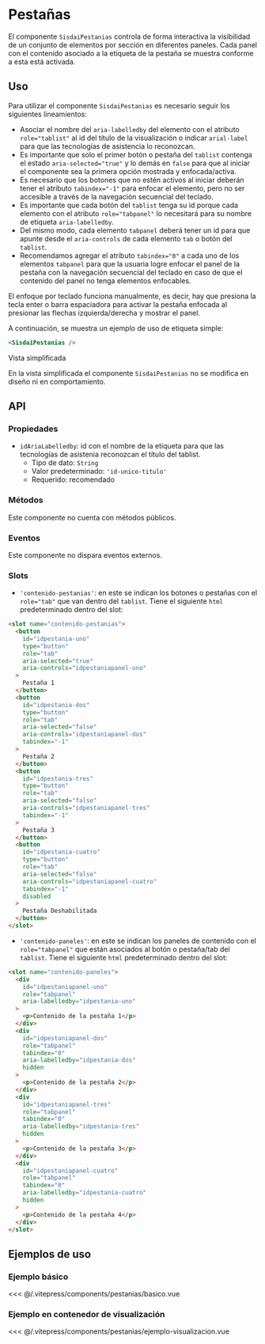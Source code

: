 <script setup>
import EjemploBasico from "../../.vitepress/components/pestanias/basico.vue";
import EjemploVis from "../../.vitepress/components/pestanias/ejemplo-visualizacion.vue";
</script>

# Pestañas

El componente `SisdaiPestanias` controla de forma interactiva la visibilidad de un
conjunto de elementos por sección en diferentes paneles. Cada panel con
el contenido asociado a la etiqueta de la pestaña se muestra conforme a
esta está activada.

<section id="uso">

## Uso

Para utilizar el componente `SisdaiPestanias` es
necesario seguir los siguientes lineamientos:

<ul>
  <li>
    Asociar el nombre del <code>aria-labelledby</code> del elemento con el
    atributo <code>role="tablist"</code> al id del título de la
    visualización o indicar <code>arial-label</code> para que las
    tecnologías de asistencia lo reconozcan.
  </li>
  <li>
    Es importante que solo el primer botón o pestaña del
    <code>tablist</code> contenga el estado
    <code>aria-selected="true"</code> y lo demás en
    <code>false</code> para que al iniciar el componente sea la primera
    opción mostrada y enfocada/activa.
  </li>
  <li>
    Es necesario que los botones que no estén activos al iniciar deberán
    tener el atributo <code>tabindex="-1"</code> para enfocar el elemento,
    pero no ser accesible a través de la navegación secuencial del
    teclado.
  </li>
  <li>
    Es importante que cada botón del <code>tablist</code> tenga su id
    porque cada elemento con el atributo <code>role="tabpanel"</code> lo
    necesitará para su nombre de etiqueta <code>aria-labelledby</code>.
  </li>
  <li>
    Del mismo modo, cada elemento <code>tabpanel</code> deberá tener un id
    para que apunte desde el <code>aria-controls</code> de cada elemento
    <code>tab</code> o botón del <code>tablist</code>.
  </li>
  <li>
    Recomendamos agregar el atributo <code>tabindex="0"</code> a cada uno
    de los elementos <code>tabpanel</code> para que la usuaria logre
    enfocar el panel de la pestaña con la navegación secuencial del
    teclado en caso de que el contenido del panel no tenga elementos
    enfocables.
  </li>
</ul>
<p>
  El enfoque por teclado funciona manualmente, es decir, hay que presiona
  la tecla enter o barra espaciadora para activar la pestaña enfocada al
  presionar las flechas izquierda/derecha y mostrar el panel.
</p>

A continuación, se muestra un ejemplo de uso de etiqueta simple:

```html
<SisdaiPestanias />
```

Vista simplificada

En la vista simplificada el componente `SisdaiPestanias` no se modifica en diseño ni en comportamiento.

</section>

<section id="api">

## API

### Propiedades

- `idAriaLabelledby`: id con el nombre de la etiqueta para que las tecnologías de asistenia reconozcan el título del tablist.
  - Tipo de dato: `String`
  - Valor predeterminado: `'id-unico-titulo'`
  - Requerido: recomendado

### Métodos

Este componente no cuenta con métodos públicos.

### Eventos

Este componente no dispara eventos externos.

### Slots

- `'contenido-pestanias'`: en este se indican los botones o pestañas con el `role="tab"` que van dentro del `tablist`. Tiene el siguiente `html` predeterminado dentro del slot:

```html
<slot name="contenido-pestanias">
  <button
    id="idpestania-uno"
    type="button"
    role="tab"
    aria-selected="true"
    aria-controls="idpestaniapanel-uno"
  >
    Pestaña 1
  </button>
  <button
    id="idpestania-dos"
    type="button"
    role="tab"
    aria-selected="false"
    aria-controls="idpestaniapanel-dos"
    tabindex="-1"
  >
    Pestaña 2
  </button>
  <button
    id="idpestania-tres"
    type="button"
    role="tab"
    aria-selected="false"
    aria-controls="idpestaniapanel-tres"
    tabindex="-1"
  >
    Pestaña 3
  </button>
  <button
    id="idpestania-cuatro"
    type="button"
    role="tab"
    aria-selected="false"
    aria-controls="idpestaniapanel-cuatro"
    tabindex="-1"
    disabled
  >
    Pestaña Deshabilitada
  </button>
</slot>
```

- `'contenido-paneles'`: en este se indican los paneles de contenido con el `role="tabpanel"` que están asociados al botón o pestaña/tab del `tablist`. Tiene el siguiente `html` predeterminado dentro del slot:

```html
<slot name="contenido-paneles">
  <div
    id="idpestaniapanel-uno"
    role="tabpanel"
    aria-labelledby="idpestania-uno"
  >
    <p>Contenido de la pestaña 1</p>
  </div>
  <div
    id="idpestaniapanel-dos"
    role="tabpanel"
    tabindex="0"
    aria-labelledby="idpestania-dos"
    hidden
  >
    <p>Contenido de la pestaña 2</p>
  </div>
  <div
    id="idpestaniapanel-tres"
    role="tabpanel"
    tabindex="0"
    aria-labelledby="idpestania-tres"
    hidden
  >
    <p>Contenido de la pestaña 3</p>
  </div>
  <div
    id="idpestaniapanel-cuatro"
    role="tabpanel"
    tabindex="0"
    aria-labelledby="idpestania-cuatro"
    hidden
  >
    <p>Contenido de la pestaña 4</p>
  </div>
</slot>
```

</section>
<section id="ejemplos">

## Ejemplos de uso

### Ejemplo básico

<utils-ejemplo-doc ruta="pie-pagina-conahcyt/basico.vue"/>
<EjemploBasico />
<<< @/.vitepress/components/pestanias/basico.vue

### Ejemplo en contenedor de visualización

<EjemploVis />
<<< @/.vitepress/components/pestanias/ejemplo-visualizacion.vue

</section>
